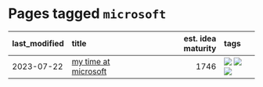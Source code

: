 # Pages tagged `microsoft`

|last_modified|title|est. idea maturity|tags
|:---|:---|---:|:---|
|2023-07-22|[my time at microsoft](../my_time_at_microsoft.md)|1746|[![](https://img.shields.io/badge/tag-amazon-d9f12f)](../tags/amazon.md) [![](https://img.shields.io/badge/tag-autobiographical-6013c8)](../tags/autobiographical.md) [![](https://img.shields.io/badge/tag-microsoft-fe76cf)](../tags/microsoft.md)|